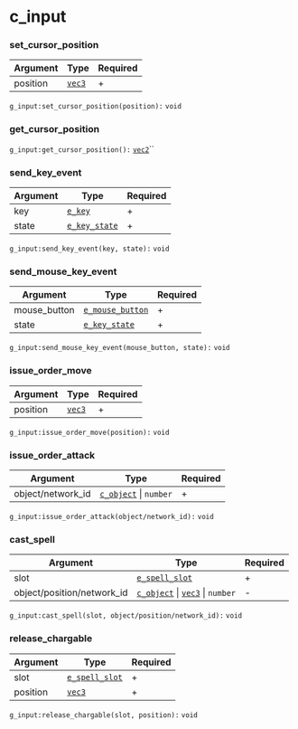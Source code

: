 # c\_input

### set\_cursor\_position

| Argument | Type                         | Required |
| -------- | ---------------------------- | -------- |
| position | [`vec3`](../structs/vec3.md) | +        |

`g_input:set_cursor_position(position):` `void`

### get\_cursor\_position

`g_input:get_cursor_position():` [`vec2`](../structs/vec2.md)``

### send\_key\_event

| Argument | Type                                       | Required |
| -------- | ------------------------------------------ | -------- |
| key      | [`e_key`](../enums/e\_key.md)              | +        |
| state    | [`e_key_state`](../enums/e\_key\_state.md) | +        |

`g_input:send_key_event(key, state):` `void`

### send\_mouse\_key\_event

| Argument      | Type                                             | Required |
| ------------- | ------------------------------------------------ | -------- |
| mouse\_button | [`e_mouse_button`](../enums/e\_mouse\_button.md) | +        |
| state         | [`e_key_state`](../enums/e\_key\_state.md)       | +        |

`g_input:send_mouse_key_event(mouse_button, state):` `void`

### issue\_order\_move

| Argument | Type                         | Required |
| -------- | ---------------------------- | -------- |
| position | [`vec3`](../structs/vec3.md) | +        |

`g_input:issue_order_move(position):` `void`

### issue\_order\_attack

| Argument           | Type                                   | Required |
| ------------------ | -------------------------------------- | -------- |
| object/network\_id | [`c_object`](c\_object.md) \| `number` | +        |

`g_input:issue_order_attack(object/network_id):` `void`

### cast\_spell

| Argument                    | Type                                                                   | Required |
| --------------------------- | ---------------------------------------------------------------------- | -------- |
| slot                        | [`e_spell_slot`](../enums/e\_spell\_slot.md)                           | +        |
| object/position/network\_id | [`c_object`](c\_object.md) \| [`vec3`](../structs/vec3.md) \| `number` | -        |

`g_input:cast_spell(slot, object/position/network_id):` `void`

### release\_chargable

| Argument | Type                                         | Required |
| -------- | -------------------------------------------- | -------- |
| slot     | [`e_spell_slot`](../enums/e\_spell\_slot.md) | +        |
| position | [`vec3`](../structs/vec3.md)                 | +        |

`g_input:release_chargable(slot, position):` `void`
